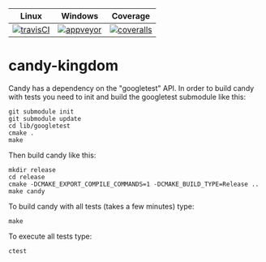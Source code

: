 |        Linux        |       Windows       |       Coverage       |
|:-------------------:|:-------------------:|:--------------------:|
| [![travisCI][1]][2] | [![appveyor][3]][4] | [![coveralls][5]][6] |

[1]: https://travis-ci.org/Udopia/candy-kingdom.svg?branch=master
[2]: https://travis-ci.org/Udopia/candy-kingdom
[3]: https://ci.appveyor.com/api/projects/status/f82s06j62stkseuyksb0
[4]: https://ci.appveyor.com/project/Udopia/candy-kingdom/branch/master
[5]: https://coveralls.io/repos/github/Udopia/candy-kingdom/badge.svg?branch=master
[6]: https://coveralls.io/github/Udopia/candy-kingdom?branch=master

# candy-kingdom

Candy has a dependency on the "googletest" API. In order to build candy with tests you need to init and build the googletest submodule like this:
```
git submodule init
git submodule update
cd lib/googletest
cmake .
make
```

Then build candy like this:
```
mkdir release
cd release
cmake -DCMAKE_EXPORT_COMPILE_COMMANDS=1 -DCMAKE_BUILD_TYPE=Release ..
make candy
```

To build candy with all tests (takes a few minutes) type:
```
make
```
To execute all tests type:
```
ctest
```
